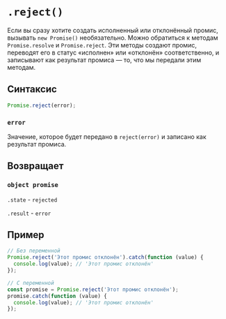 # `.reject()`

Если вы сразу хотите создать исполненный или отклонённый промис, вызывать `new Promise()` необязательно. Можно обратиться к методам `Promise.resolve` и `Promise.reject`. Эти методы создают промис, переводят его в статус «исполнен» или «отклонён» соответственно, и записывают как результат промиса — то, что мы передали этим методам.

## Синтаксис

```js
Promise.reject(error);
```

### `error`

Значение, которое будет передано в `reject(error)` и записано как результат промиса.

## Возвращает

### `object promise`

`.state` - `rejected`

`.result` - `error`

## Пример

```js
// Без переменной
Promise.reject('Этот промис отклонён').catch(function (value) {
  console.log(value); // 'Этот промис отклонён'
});

// С переменной
const promise = Promise.reject('Этот промис отклонён');
promise.catch(function (value) {
  console.log(value); // 'Этот промис отклонён'
});
```
